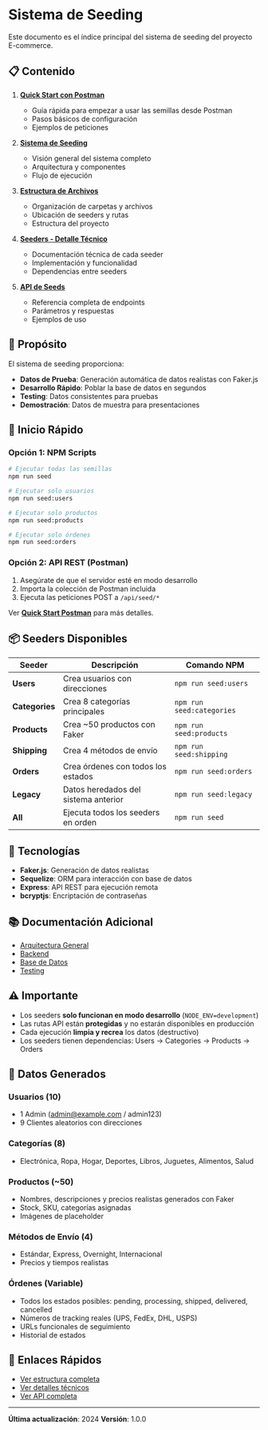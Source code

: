 # Sistema de Seeding

Este documento es el índice principal del sistema de seeding del proyecto E-commerce.

## 📋 Contenido

1. **[Quick Start con Postman](10-seeding/01-quick-start-postman.md)**
   - Guía rápida para empezar a usar las semillas desde Postman
   - Pasos básicos de configuración
   - Ejemplos de peticiones

2. **[Sistema de Seeding](10-seeding/02-sistema-seeding.md)**
   - Visión general del sistema completo
   - Arquitectura y componentes
   - Flujo de ejecución

3. **[Estructura de Archivos](10-seeding/03-estructura-archivos.md)**
   - Organización de carpetas y archivos
   - Ubicación de seeders y rutas
   - Estructura del proyecto

4. **[Seeders - Detalle Técnico](10-seeding/04-seeders-detalle.md)**
   - Documentación técnica de cada seeder
   - Implementación y funcionalidad
   - Dependencias entre seeders

5. **[API de Seeds](10-seeding/05-api-seeds.md)**
   - Referencia completa de endpoints
   - Parámetros y respuestas
   - Ejemplos de uso

## 🎯 Propósito

El sistema de seeding proporciona:

- **Datos de Prueba**: Generación automática de datos realistas con Faker.js
- **Desarrollo Rápido**: Poblar la base de datos en segundos
- **Testing**: Datos consistentes para pruebas
- **Demostración**: Datos de muestra para presentaciones

## 🚀 Inicio Rápido

### Opción 1: NPM Scripts

```bash
# Ejecutar todas las semillas
npm run seed

# Ejecutar solo usuarios
npm run seed:users

# Ejecutar solo productos
npm run seed:products

# Ejecutar solo órdenes
npm run seed:orders
```

### Opción 2: API REST (Postman)

1. Asegúrate de que el servidor esté en modo desarrollo
2. Importa la colección de Postman incluida
3. Ejecuta las peticiones POST a `/api/seed/*`

Ver **[Quick Start Postman](10-seeding/01-quick-start-postman.md)** para más detalles.

## 📦 Seeders Disponibles

| Seeder | Descripción | Comando NPM |
|--------|-------------|-------------|
| **Users** | Crea usuarios con direcciones | `npm run seed:users` |
| **Categories** | Crea 8 categorías principales | `npm run seed:categories` |
| **Products** | Crea ~50 productos con Faker | `npm run seed:products` |
| **Shipping** | Crea 4 métodos de envío | `npm run seed:shipping` |
| **Orders** | Crea órdenes con todos los estados | `npm run seed:orders` |
| **Legacy** | Datos heredados del sistema anterior | `npm run seed:legacy` |
| **All** | Ejecuta todos los seeders en orden | `npm run seed` |

## 🔧 Tecnologías

- **Faker.js**: Generación de datos realistas
- **Sequelize**: ORM para interacción con base de datos
- **Express**: API REST para ejecución remota
- **bcryptjs**: Encriptación de contraseñas

## 📚 Documentación Adicional

- [Arquitectura General](01-arquitectura.md)
- [Backend](02-backend.md)
- [Base de Datos](07-base-datos.md)
- [Testing](08-testing.md)

## ⚠️ Importante

- Los seeders **solo funcionan en modo desarrollo** (`NODE_ENV=development`)
- Las rutas API están **protegidas** y no estarán disponibles en producción
- Cada ejecución **limpia y recrea** los datos (destructivo)
- Los seeders tienen dependencias: Users → Categories → Products → Orders

## 🎨 Datos Generados

### Usuarios (10)
- 1 Admin (admin@example.com / admin123)
- 9 Clientes aleatorios con direcciones

### Categorías (8)
- Electrónica, Ropa, Hogar, Deportes, Libros, Juguetes, Alimentos, Salud

### Productos (~50)
- Nombres, descripciones y precios realistas generados con Faker
- Stock, SKU, categorías asignadas
- Imágenes de placeholder

### Métodos de Envío (4)
- Estándar, Express, Overnight, Internacional
- Precios y tiempos realistas

### Órdenes (Variable)
- Todos los estados posibles: pending, processing, shipped, delivered, cancelled
- Números de tracking reales (UPS, FedEx, DHL, USPS)
- URLs funcionales de seguimiento
- Historial de estados

## 🔗 Enlaces Rápidos

- [Ver estructura completa](10-seeding/03-estructura-archivos.md)
- [Ver detalles técnicos](10-seeding/04-seeders-detalle.md)
- [Ver API completa](10-seeding/05-api-seeds.md)

---

**Última actualización**: 2024
**Versión**: 1.0.0
